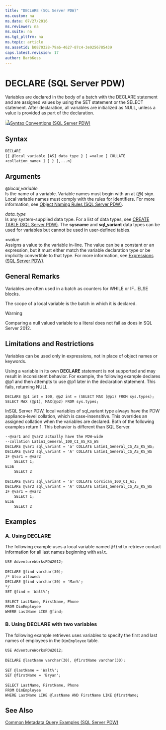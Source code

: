 ```yaml
---
title: "DECLARE (SQL Server PDW)"
ms.custom: na
ms.date: 07/27/2016
ms.reviewer: na
ms.suite: na
ms.tgt_pltfrm: na
ms.topic: article
ms.assetid: b0870328-79a6-4627-87c4-3e9256785439
caps.latest.revision: 17
author: BarbKess
---
```

# DECLARE (SQL Server PDW)
Variables are declared in the body of a batch with the DECLARE statement and are assigned values by using the SET statement or the SELECT statement. After declaration, all variables are initialized as NULL, unless a value is provided as part of the declaration.  
  
![Topic link icon](../sqlpdw/media/Topic_Link.gif "Topic_Link")[Syntax Conventions &#40;SQL Server PDW&#41;](../sqlpdw/syntax-conventions-sql-server-pdw.md)  
  
## Syntax  
  
```  
DECLARE   
{{ @local_variable [AS] data_type } [ =value [ COLLATE <collation_name> ] ] } [,...n]  
```  
  
## Arguments  
@*local_variable*  
Is the name of a variable. Variable names must begin with an at (@) sign. Local variable names must comply with the rules for identifiers. For more information, see [Object Naming Rules &#40;SQL Server PDW&#41;](../sqlpdw/object-naming-rules-sql-server-pdw.md).  
  
*data_type*  
Is any system-supplied data type. For a list of data types, see [CREATE TABLE &#40;SQL Server PDW&#41;](../sqlpdw/create-table-sql-server-pdw.md). The **sysname** and **sql_variant** data types can be used for variables but cannot be used in user-defined tables.  
  
=*value*  
Assigns a value to the variable in-line. The value can be a constant or an expression, but it must either match the variable declaration type or be implicitly convertible to that type. For more information, see [Expressions &#40;SQL Server PDW&#41;](../sqlpdw/expressions-sql-server-pdw.md).  
  
## General Remarks  
Variables are often used in a batch as counters for WHILE or IF...ELSE blocks.  
  
The scope of a local variable is the batch in which it is declared.  
  
> [!WARNING]  
> Comparing a null valued variable to a literal does not fail as does in SQL Server 2012.  
  
## Limitations and Restrictions  
Variables can be used only in expressions, not in place of object names or keywords.  
  
Using a variable in its own **DECLARE** statement is not supported and may result in inconsistent behavior. For example, the following example declares @p1 and then attempts to use @p1 later in the declaration statement. This fails, returning NULL.  
  
```  
DECLARE @p1 int = 100, @p2 int = (SELECT MAX (@p1) FROM sys.types);   
SELECT MAX (@p1), MAX(@p2) FROM sys.types;  
```  
  
InSQL Server PDW, local variables of sql_variant type always have the PDW appliance-level collation, which is case-insensitive. This overrides an assigned collation when the variables are declared. Both of the following examples return 1. This behavior is different than SQL Server.  
  
```  
--@var1 and @var2 actually have the PDW-wide   
--collation Latin1_General_100_CI_AS_KS_WS  
DECLARE @var1 sql_variant = 'a' COLLATE Latin1_General_CS_AS_KS_WS;  
DECLARE @var2 sql_variant = 'A' COLLATE Latin1_General_CS_AS_KS_WS  
IF @var1 = @var2  
    SELECT 1;  
ELSE  
    SELECT 2  
  
DECLARE @var1 sql_variant = 'a' COLLATE Corsican_100_CI_AI;  
DECLARE @var2 sql_variant = 'A' COLLATE Latin1_General_CS_AS_KS_WS  
IF @var1 = @var2  
    SELECT 1;  
ELSE  
    SELECT 2  
```  
  
## Examples  
  
### A. Using DECLARE  
The following example uses a local variable named `@find` to retrieve contact information for all last names beginning with `Walt`.  
  
```  
USE AdventureWorksPDW2012;  
  
DECLARE @find varchar(30);  
/* Also allowed:   
DECLARE @find varchar(30) = 'Man%';  
*/  
SET @find = 'Walt%';  
  
SELECT LastName, FirstName, Phone  
FROM DimEmployee   
WHERE LastName LIKE @find;  
```  
  
### B. Using DECLARE with two variables  
The following example retrieves uses variables to specify the first and last names of employees in the `DimEmployee` table.  
  
```  
USE AdventureWorksPDW2012;  
  
DECLARE @lastName varchar(30), @firstName varchar(30);  
  
SET @lastName = 'Walt%';  
SET @firstName = 'Bryan';  
  
SELECT LastName, FirstName, Phone  
FROM DimEmployee   
WHERE LastName LIKE @lastName AND FirstName LIKE @firstName;  
```  
  
## See Also  
[Common Metadata Query Examples &#40;SQL Server PDW&#41;](../sqlpdw/common-metadata-query-examples-sql-server-pdw.md)  
  
